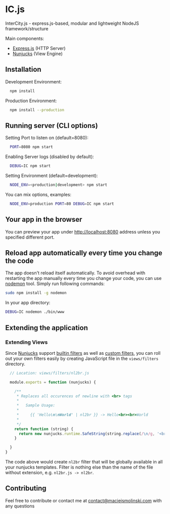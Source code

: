 # IC.js

InterCity.js - express.js-based, modular and lightweight NodeJS framework/structure

Main components:
* [Express.js](http://expressjs.com/) (HTTP Server)
* [Nunjucks](http://mozilla.github.io/nunjucks/) (View Engine)

## Installation

Development Environment:

``` bash
  npm install
```

Production Environment:

``` bash
  npm install --production
```

## Running server (CLI options)

Setting Port to listen on (default=8080):

``` bash
  PORT=8080 npm start
```

Enabling Server logs (disabled by default):

``` bash
  DEBUG=IC npm start
```

Setting Environment (default=development):

``` bash
  NODE_ENV=<production|development> npm start
```

You can mix options, examples:

``` bash
  NODE_ENV=production PORT=80 DEBUG=IC npm start
```

## Your app in the browser

You can preview your app under [http://localhost:8080](http://localhost:8080) address unless you specified different port.

## Reload app automatically every time you change the code

The app doesn't reload itself automatically. To avoid overhead with restarting the app manually every time you change your code, you can use [nodemon](https://github.com/remy/nodemon) tool. Simply run following commands:

``` bash
sudo npm install -g nodemon
```

In your app directory:
``` bash
DEBUG=IC nodemon ./bin/www
```

## Extending the application

### Extending Views

Since [Nunjucks](http://mozilla.github.io/nunjucks/) support [builtin filters](http://mozilla.github.io/nunjucks/templating.html#builtin-filters) as well as [custom filters](http://mozilla.github.io/nunjucks/api.html#custom-filters), you can roll out your own filters easily by creating JavaScript file in the `views/filters` directory.

``` javascript
  // Location: views/filters/nl2br.js

  module.exports = function (nunjucks) {

    /**
     * Replaces all occurences of newline with <br> tags
     *
     *   Sample Usage:
     *
     *     {{ 'Hello\n\nWorld' | nl2br }} -> Hello<br><br>World
     *
     */
    return function (string) {
      return new nunjucks.runtime.SafeString(string.replace(/\n/g, '<br>'));
    }

  }
}
```

The code above would create `nl2br` filter that will be globally available in all your nunjucks templates. Filter is nothing else than the name of the file without extension, e.g. `nl2br.js -> nl2br`.


## Contributing
Feel free to contribute or contact me at contact@maciejsmolinski.com with any questions
